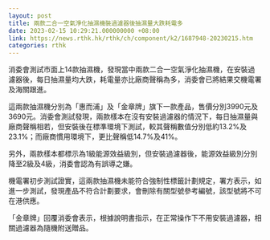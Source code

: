 ```yaml
---
layout: post
title: 兩款二合一空氣淨化抽濕機裝過濾器後抽濕量大跌耗電多
date: 2023-02-15 10:29:21.000000000 +08:00
link: https://news.rthk.hk/rthk/ch/component/k2/1687948-20230215.htm
categories: rthk
---
```


消委會測試市面上14款抽濕機，發現當中兩款二合一空氣淨化抽濕機，在安裝過濾器後，每日抽濕量均大跌，耗電量亦比廠商聲稱為多，消委會已將結果交機電署及海關跟進。

這兩款抽濕機分別為「惠而浦」及「金章牌」旗下一款產品，售價分別3990元及3690元。消委會測試發現，兩款樣本在沒有安裝過濾器的情況下，每日抽濕量與廠商聲稱相若，但安裝後在標準環境下測試，較其聲稱數值分別低約13.2%及23.1%；而廠商慣用環境下，更比聲稱低14.7%及41%。

另外，兩款樣本都標示為1級能源效益級別，但安裝過濾器後，能源效益級別分別降至2級及4級，消委會認為有誤導之嫌。

機電署初步測試證實，這兩款抽濕機未能符合強制性標籤計劃規定，署方表示，如進一步測試，發現產品不符合計劃要求，會刪除有關型號參考編號，該型號將不可在港供應。

「金章牌」回覆消委會表示，根據說明書指示，在正常操作下不用安裝過濾器，相關過濾器為隨機附送贈品。
